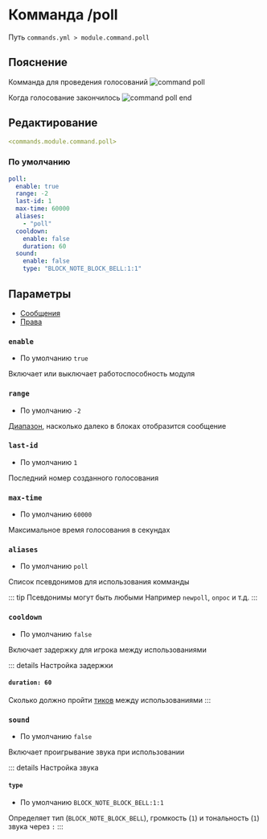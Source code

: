 # Комманда /poll
Путь `commands.yml > module.command.poll`

## Пояснение
Комманда для проведения голосований
![command poll](/commandpoll.png)

Когда голосование закончилось
![command poll end](/commandpollend.png)

## Редактирование
```yaml
<commands.module.command.poll>
```

### По умолчанию
```yaml
poll:
  enable: true
  range: -2
  last-id: 1
  max-time: 60000
  aliases:
    - "poll"
  cooldown:
    enable: false
    duration: 60
  sound:
    enable: false
    type: "BLOCK_NOTE_BLOCK_BELL:1:1"
```

## Параметры

- [Сообщения](/en/messages/ru_ru/module/command/poll/)
- [Права](/en/permissions/module/command/poll/)

### `enable`
- По умолчанию `true`

Включает или выключает работоспособность модуля

### `range`
- По умолчанию `-2`

[Диапазон](#виды-диапазонов), насколько далеко в блоках отобразится сообщение

### `last-id`
- По умолчанию `1`

Последний номер созданного голосования

### `max-time`
- По умолчанию `60000`

Максимальное время голосования в секундах

### `aliases`
- По умолчанию `poll`

Список псевдонимов для использования комманды

::: tip Псевдонимы могут быть любыми
Например `newpoll`, `опрос` и т.д.
:::

### `cooldown`
- По умолчанию `false`

Включает задержку для игрока между использованиями

::: details Настройка задержки
#### `duration: 60`

Сколько должно пройти [тиков](https://ru.minecraft.wiki/w/%D0%A2%D0%B0%D0%BA%D1%82) между использованиями
:::

### `sound`
- По умолчанию `false`

Включает проигрывание звука при использовании

::: details Настройка звука
#### `type`
- По умолчанию `BLOCK_NOTE_BLOCK_BELL:1:1`

Определяет тип (`BLOCK_NOTE_BLOCK_BELL`), громкость (`1`) и тональность (`1`) звука через `:`
:::

<!--@include: @/en/parts/range.md-->